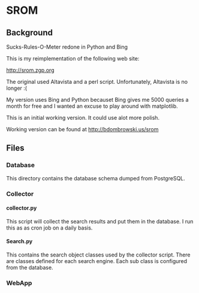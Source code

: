 SROM
====

## Background ##
Sucks-Rules-O-Meter redone in Python and Bing

This is my reimplementation of the following web site:

http://srom.zgp.org

The original used Altavista and a perl script. Unfortunately, Altavista is no
longer :(

My version uses Bing and Python becauset Bing gives me 5000 queries a month for
free and I wanted an excuse to play around with matplotlib.

This is an initial working version. It could use alot more polish.

Working version can be found at http://bdombrowski.us/srom

## Files ##

### Database ###
This directory contains the database schema dumped from PostgreSQL.

### Collector ###

#### collector.py ####
This script will collect the search results and put them in the database.
I run this as as cron job on a daily basis.

#### Search.py ####
This contains the search object classes used by the collector script. There are
classes defined for each search engine. Each sub class is configured from the
database.

### WebApp ###
